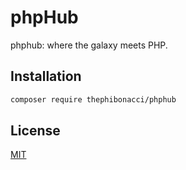 # phpHub

phphub: where the galaxy meets PHP.


## Installation

```bash
composer require thephibonacci/phphub
```

## License

[MIT](https://choosealicense.com/licenses/mit/)
